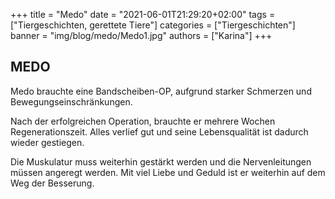 +++
title = "Medo"
date = "2021-06-01T21:29:20+02:00"
tags = ["Tiergeschichten, gerettete Tiere"]
categories = ["Tiergeschichten"]
banner = "img/blog/medo/Medo1.jpg"
authors = ["Karina"]
+++


## MEDO

Medo brauchte eine Bandscheiben-OP, aufgrund starker Schmerzen und Bewegungseinschränkungen.

Nach der erfolgreichen Operation, brauchte er mehrere Wochen Regenerationszeit. 
Alles verlief gut und seine Lebensqualität ist dadurch wieder gestiegen.

Die Muskulatur muss weiterhin gestärkt werden und die Nervenleitungen müssen angeregt werden.
Mit viel Liebe und Geduld ist er weiterhin auf dem Weg der Besserung. 

